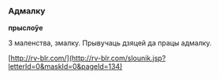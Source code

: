 ### Адмалку
**прыслоўе**

З маленства, змалку. Прывучаць дзяцей да працы адмалку.

<a rel="author">[http://rv-blr.com/](http://rv-blr.com/slounik.jsp?letterId=0&maskId=0&pageId=134)</a>
